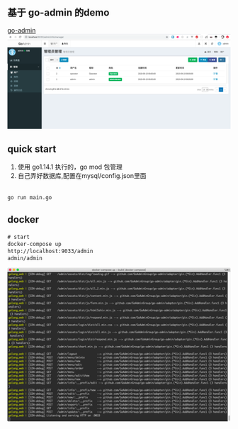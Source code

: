 ## 基于 go-admin 的demo

[go-admin](https://github.com/GoAdminGroup/go-admin)
![docker_img](image/web.png)

## quick start
1. 使用 go1.14.1 执行的，go mod 包管理
2. 自己弄好数据库,配置在mysql/config.json里面
```bash

go run main.go
```

## docker

```
# start
docker-compose up
http://localhost:9033/admin
admin/admin

```

![docker_img](image/docker_img.png)
